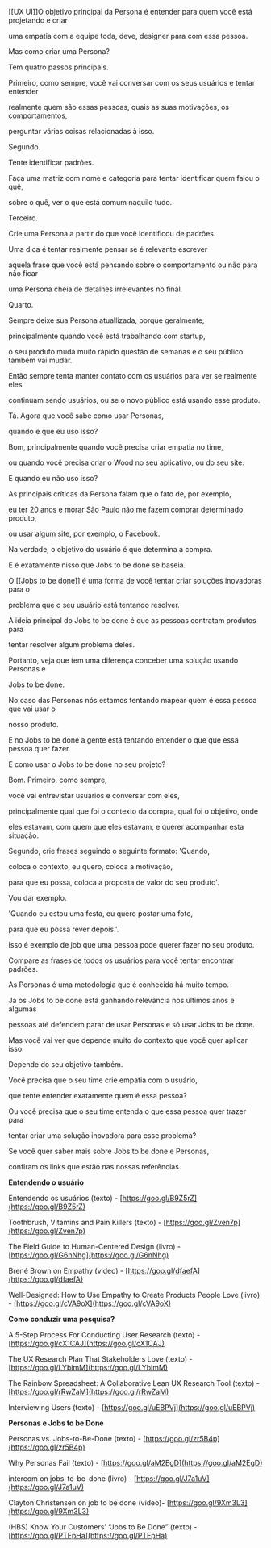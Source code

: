 [[UX UI]]O objetivo principal da Persona é entender para quem você está projetando e criar

uma empatia com a equipe toda, deve, designer para com essa pessoa.

Mas como criar uma Persona?

Tem quatro passos principais.

Primeiro, como sempre, você vai conversar com os seus usuários e tentar entender

realmente quem são essas pessoas, quais as suas motivações, os comportamentos,

perguntar várias coisas relacionadas à isso.

Segundo.

Tente identificar padrões.

Faça uma matriz com nome e categoria para tentar identificar quem falou o quê,

sobre o quê, ver o que está comum naquilo tudo.

Terceiro.

Crie uma Persona a partir do que você identificou de padrões.

Uma dica é tentar realmente pensar se é relevante escrever

aquela frase que você está pensando sobre o comportamento ou não para não ficar

uma Persona cheia de detalhes irrelevantes no final.

Quarto.

Sempre deixe sua Persona atuallizada, porque geralmente,

principalmente quando você está trabalhando com startup,

o seu produto muda muito rápido questão de semanas e o seu público também vai mudar.

Então sempre tenta manter contato com os usuários para ver se realmente eles

continuam sendo usuários, ou se o novo público está usando esse produto.

Tá. Agora que você sabe como usar Personas,

quando é que eu uso isso?

Bom, principalmente quando você precisa criar empatia no time,

ou quando você precisa criar o Wood no seu aplicativo, ou do seu site.

E quando eu não uso isso?

As principais críticas da Persona falam que o fato de, por exemplo,

eu ter 20 anos e morar São Paulo não me fazem comprar determinado produto,

ou usar algum site, por exemplo, o Facebook.

Na verdade, o objetivo do usuário é que determina a compra.

E é exatamente nisso que Jobs to be done se baseia.

O [[Jobs to be done]] é uma forma de você tentar criar soluções inovadoras para o

problema que o seu usuário está tentando resolver.

A ideia principal do Jobs to be done é que as pessoas contratam produtos para

tentar resolver algum problema deles.

Portanto, veja que tem uma diferença conceber uma solução usando Personas e

Jobs to be done.

No caso das Personas nós estamos tentando mapear quem é essa pessoa que vai usar o

nosso produto.

E no Jobs to be done a gente está tentando entender o que que essa pessoa quer fazer.

E como usar o Jobs to be done no seu projeto?

Bom. Primeiro, como sempre,

você vai entrevistar usuários e conversar com eles,

principalmente qual que foi o contexto da compra, qual foi o objetivo, onde

eles estavam, com quem que eles estavam, e querer acompanhar esta situação.

Segundo, crie frases seguindo o seguinte formato: 'Quando,

coloca o contexto, eu quero, coloca a motivação,

para que eu possa, coloca a proposta de valor do seu produto'.

Vou dar exemplo.

'Quando eu estou uma festa, eu quero postar uma foto,

para que eu possa rever depois.'.

Isso é exemplo de job que uma pessoa pode querer fazer no seu produto.

Compare as frases de todos os usuários para você tentar encontrar padrões.

As Personas é uma metodologia que é conhecida há muito tempo.

Já os Jobs to be done está ganhando relevância nos últimos anos e algumas

pessoas até defendem parar de usar Personas e só usar Jobs to be done.

Mas você vai ver que depende muito do contexto que você quer aplicar isso.

Depende do seu objetivo também.

Você precisa que o seu time crie empatia com o usuário,

que tente entender exatamente quem é essa pessoa?

Ou você precisa que o seu time entenda o que essa pessoa quer trazer para

tentar criar uma solução inovadora para esse problema?

Se você quer saber mais sobre Jobs to be done e Personas,

confiram os links que estão nas nossas referências.

**Entendendo o usuário**

Entendendo os usuários (texto) - [https://goo.gl/B9Z5rZ](https://goo.gl/B9Z5rZ)

Toothbrush, Vitamins and Pain Killers (texto) - [https://goo.gl/Zven7p](https://goo.gl/Zven7p)

The Field Guide to Human-Centered Design (livro) - [https://goo.gl/G6nNhg](https://goo.gl/G6nNhg)

Brené Brown on Empathy (video) - [https://goo.gl/dfaefA](https://goo.gl/dfaefA)

Well-Designed: How to Use Empathy to Create Products People Love (livro) - [https://goo.gl/cVA9oX](https://goo.gl/cVA9oX)

**Como conduzir uma pesquisa?**

A 5-Step Process For Conducting User Research (texto) - [https://goo.gl/cX1CAJ](https://goo.gl/cX1CAJ)

The UX Research Plan That Stakeholders Love (texto) - [https://goo.gl/LYbimM](https://goo.gl/LYbimM)

The Rainbow Spreadsheet: A Collaborative Lean UX Research Tool (texto) - [https://goo.gl/rRwZaM](https://goo.gl/rRwZaM)

Interviewing Users (texto) - [https://goo.gl/uEBPVj](https://goo.gl/uEBPVj)

**Personas e Jobs to be Done**

Personas vs. Jobs-to-Be-Done (texto) - [https://goo.gl/zr5B4p](https://goo.gl/zr5B4p)

Why Personas Fail (texto) - [https://goo.gl/aM2EgD](https://goo.gl/aM2EgD)

intercom on jobs-to-be-done (livro) - [https://goo.gl/J7a1uV](https://goo.gl/J7a1uV)

Clayton Christensen on job to be done (vídeo)- [https://goo.gl/9Xm3L3](https://goo.gl/9Xm3L3)

(HBS) Know Your Customers’ “Jobs to Be Done” (texto) - [https://goo.gl/PTEpHa](https://goo.gl/PTEpHa)